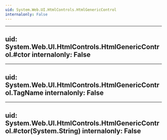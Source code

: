 ```yaml
---
uid: System.Web.UI.HtmlControls.HtmlGenericControl
internalonly: False
---
```


---
uid: System.Web.UI.HtmlControls.HtmlGenericControl.#ctor
internalonly: False
---

---
uid: System.Web.UI.HtmlControls.HtmlGenericControl.TagName
internalonly: False
---

---
uid: System.Web.UI.HtmlControls.HtmlGenericControl.#ctor(System.String)
internalonly: False
---
